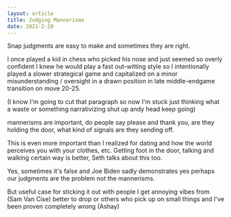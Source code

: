 ```yaml
---
layout: article
title: Judging Mannerisms
date: 2021-2-20
---
```


Snap judgments are easy to make and sometimes they are right.

I once played a kid in chess who picked his nose and just seemed so overly confident I knew he would play a fast out-witting style so I intentionally played a slower strategical game and capitalized on a minor misunderstanding / oversight in a drawn position in late middle-endgame transition on move 20-25.

(I know I'm going to cut that paragraph so now I'm stuck just thinking what a waste or something narrativizing shut up andy head keep going)

mannerisms are important, do people say please and thank you, are they holding the door, what kind of signals are they sending off.

This is even more important than I realized for dating and how the world perceives you with your clothes, etc. Getting foot in the door, talking and walking certain way is better, Seth talks about this too.

Yes, sometimes it's false and Joe Biden sadly demonstrates yes perhaps our judgments are the problem not the mannerisms.

But useful case for sticking it out with people I get annoying vibes from (Sam Van Cise) better to drop or others who pick up on small things and I've been proven completely wrong (Ashay)
